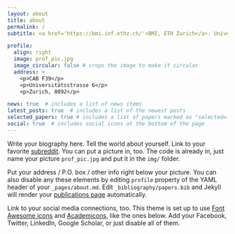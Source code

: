 ```yaml
---
layout: about
title: about
permalink: /
subtitle: <a href='https://bmi.inf.ethz.ch/'>BMI, ETH Zurich</a>. Universitätsstrasse 6, 8092 Zurich. 

profile:
  align: right
  image: prof_pic.jpg
  image_circular: false # crops the image to make it circular
  address: >
    <p>CAB F39</p>
    <p>Universitätsstrasse 6</p>
    <p>Zurich, 8092</p>

news: true  # includes a list of news items
latest_posts: true  # includes a list of the newest posts
selected_papers: true # includes a list of papers marked as "selected={true}"
social: true  # includes social icons at the bottom of the page
---
```


Write your biography here. Tell the world about yourself. Link to your favorite [subreddit](http://reddit.com). You can put a picture in, too. The code is already in, just name your picture `prof_pic.jpg` and put it in the `img/` folder.

Put your address / P.O. box / other info right below your picture. You can also disable any these elements by editing `profile` property of the YAML header of your `_pages/about.md`. Edit `_bibliography/papers.bib` and Jekyll will render your [publications page](/al-folio/publications/) automatically.

Link to your social media connections, too. This theme is set up to use [Font Awesome icons](http://fortawesome.github.io/Font-Awesome/) and [Academicons](https://jpswalsh.github.io/academicons/), like the ones below. Add your Facebook, Twitter, LinkedIn, Google Scholar, or just disable all of them.
